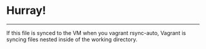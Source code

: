# Hurray!

---

If this file is synced to the VM when you vagrant rsync-auto, Vagrant is syncing files nested inside of the working directory.
